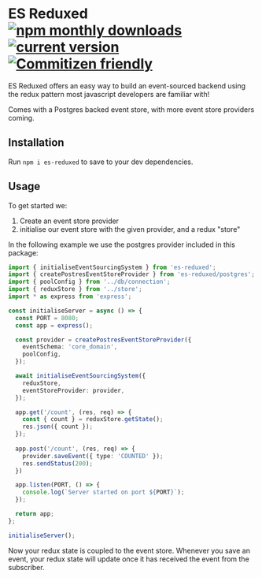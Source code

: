 # ES Reduxed[![npm monthly downloads](https://img.shields.io/npm/dm/es-reduxed.svg?style=flat-square)](https://www.npmjs.com/package/es-reduxed) [![current version](https://img.shields.io/npm/v/es-reduxed.svg?style=flat-square)](https://www.npmjs.com/package/es-reduxed) [![Commitizen friendly](https://img.shields.io/badge/commitizen-friendly-brightgreen.svg)](http://commitizen.github.io/cz-cli/)


ES Reduxed offers an easy way to build an event-sourced backend using the redux pattern most javascript developers are familiar with!

Comes with a Postgres backed event store, with more event store providers coming.

## Installation

Run `npm i es-reduxed` to save to your dev dependencies.

## Usage

To get started we:
1. Create an event store provider
2. initialise our event store with the given provider, and a redux "store"

In the following example we use the postgres provider included in this package:

```typescript
import { initialiseEventSourcingSystem } from 'es-reduxed';
import { createPostresEventStoreProvider } from 'es-reduxed/postgres';
import { poolConfig } from '../db/connection';
import { reduxStore } from '../store';
import * as express from 'express';

const initialiseServer = async () => {
  const PORT = 8080;
  const app = express();

  const provider = createPostresEventStoreProvider({
    eventSchema: 'core_domain',
    poolConfig,
  });

  await initialiseEventSourcingSystem({
    reduxStore,
    eventStoreProvider: provider,
  });

  app.get('/count', (res, req) => {
    const { count } = reduxStore.getState();
    res.json({ count });
  });
  
  app.post('/count', (res, req) => {
    provider.saveEvent({ type: 'COUNTED' });
    res.sendStatus(200);
  })

  app.listen(PORT, () => {
    console.log(`Server started on port ${PORT}`);
  });

  return app;
};

initialiseServer();

```

Now your redux state is coupled to the event store. Whenever you save an event, your redux state will update once it has received the event from the subscriber.